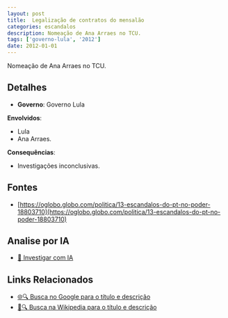 ```yaml
---
layout: post
title:  Legalização de contratos do mensalão
categories: escandalos
description: Nomeação de Ana Arraes no TCU.
tags: ['governo-lula', '2012']
date: 2012-01-01
---
```


Nomeação de Ana Arraes no TCU.

## Detalhes
- **Governo**: Governo Lula

**Envolvidos**:
- Lula
- Ana Arraes.


**Consequências**:
- Investigações inconclusivas.


## Fontes
- [https://oglobo.globo.com/politica/13-escandalos-do-pt-no-poder-18803710](https://oglobo.globo.com/politica/13-escandalos-do-pt-no-poder-18803710)


## Analise por IA
- [🤖 Investigar com IA](https://www.perplexity.ai/search?q=Legaliza%C3%A7%C3%A3o%20de%20contratos%20do%20mensal%C3%A3o%20Nomea%C3%A7%C3%A3o%20de%20Ana%20Arraes%20no%20TCU.%20Governo%20Lula)

## Links Relacionados
- [🌐🔍 Busca no Google para o título e descrição](https://www.google.com/search?q=Legaliza%C3%A7%C3%A3o%20de%20contratos%20do%20mensal%C3%A3o%20Nomea%C3%A7%C3%A3o%20de%20Ana%20Arraes%20no%20TCU.%20Governo%20Lula)
- [📖🔍 Busca na Wikipedia para o título e descrição](https://pt.wikipedia.org/w/index.php?search=Legaliza%C3%A7%C3%A3o%20de%20contratos%20do%20mensal%C3%A3o%20Nomea%C3%A7%C3%A3o%20de%20Ana%20Arraes%20no%20TCU.%20Governo%20Lula)

